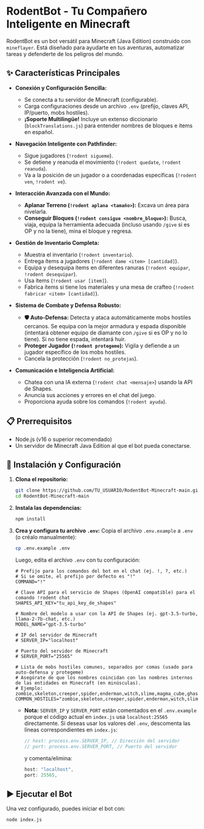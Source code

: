 # RodentBot - Tu Compañero Inteligente en Minecraft

RodentBot es un bot versátil para Minecraft (Java Edition) construido con `mineflayer`. Está diseñado para ayudarte en tus aventuras, automatizar tareas y defenderte de los peligros del mundo.

## ✨ Características Principales

*   **Conexión y Configuración Sencilla:**
    *   Se conecta a tu servidor de Minecraft (configurable).
    *   Carga configuraciones desde un archivo `.env` (prefijo, claves API, IP/puerto, mobs hostiles).
    *   **¡Soporte Multilingüe!** Incluye un extenso diccionario (`blockTranslations.js`) para entender nombres de bloques e ítems en español.

*   **Navegación Inteligente con Pathfinder:**
    *   Sigue jugadores (`!rodent sigueme`).
    *   Se detiene y reanuda el movimiento (`!rodent quedate`, `!rodent reanuda`).
    *   Va a la posición de un jugador o a coordenadas específicas (`!rodent ven`, `!rodent ve`).

*   **Interacción Avanzada con el Mundo:**
    *   **Aplanar Terreno (`!rodent aplana <tamaño>`):** Excava un área para nivelarla.
    *   **Conseguir Bloques (`!rodent consigue <nombre_bloque>`):** Busca, viaja, equipa la herramienta adecuada (incluso usando `/give` si es OP y no la tiene), mina el bloque y regresa.

*   **Gestión de Inventario Completa:**
    *   Muestra el inventario (`!rodent inventario`).
    *   Entrega ítems a jugadores (`!rodent dame <item> [cantidad]`).
    *   Equipa y desequipa ítems en diferentes ranuras (`!rodent equipar`, `!rodent desequipar`).
    *   Usa ítems (`!rodent usar [item]`).
    *   Fabrica ítems si tiene los materiales y una mesa de crafteo (`!rodent fabricar <item> [cantidad]`).

*   **Sistema de Combate y Defensa Robusto:**
    *   **🛡️ Auto-Defensa:** Detecta y ataca automáticamente mobs hostiles cercanos. Se equipa con la mejor armadura y espada disponible (intentará obtener equipo de diamante con `/give` si es OP y no lo tiene). Si no tiene espada, intentará huir.
    *   **Proteger Jugador (`!rodent protegeme`):** Vigila y defiende a un jugador específico de los mobs hostiles.
    *   Cancela la protección (`!rodent no_protejas`).

*   **Comunicación e Inteligencia Artificial:**
    *   Chatea con una IA externa (`!rodent chat <mensaje>`) usando la API de Shapes.
    *   Anuncia sus acciones y errores en el chat del juego.
    *   Proporciona ayuda sobre los comandos (`!rodent ayuda`).

## 📋 Prerrequisitos

*   Node.js (v16 o superior recomendado)
*   Un servidor de Minecraft Java Edition al que el bot pueda conectarse.

## 🚀 Instalación y Configuración

1.  **Clona el repositorio:**
    ```bash
    git clone https://github.com/TU_USUARIO/RodentBot-Minecraft-main.git
    cd RodentBot-Minecraft-main
    ```

2.  **Instala las dependencias:**
    ```bash
    npm install
    ```

3.  **Crea y configura tu archivo `.env`:**
    Copia el archivo `.env.example` a `.env` (o créalo manualmente):
    ```bash
    cp .env.example .env
    ```
    Luego, edita el archivo `.env` con tu configuración:

    ```dotenv
    # Prefijo para los comandos del bot en el chat (ej. !, ?, etc.)
    # Si se omite, el prefijo por defecto es "!"
    COMMAND="!"

    # Clave API para el servicio de Shapes (OpenAI compatible) para el comando !rodent chat
    SHAPES_API_KEY="tu_api_key_de_shapes"

    # Nombre del modelo a usar con la API de Shapes (ej. gpt-3.5-turbo, llama-2-7b-chat, etc.)
    MODEL_NAME="gpt-3.5-turbo"

    # IP del servidor de Minecraft
    # SERVER_IP="localhost"

    # Puerto del servidor de Minecraft
    # SERVER_PORT="25565"

    # Lista de mobs hostiles comunes, separados por comas (usado para auto-defensa y protegeme)
    # Asegúrate de que los nombres coincidan con los nombres internos de las entidades en Minecraft (en minúsculas).
    # Ejemplo: zombie,skeleton,creeper,spider,enderman,witch,slime,magma_cube,ghast,zombie_pigman,blaze,husk,stray,vindicator,evoker,vex
    COMMON_HOSTILES="zombie,skeleton,creeper,spider,enderman,witch,slime,magma_cube,ghast,zombie_pigman,blaze,husk,stray,vindicator,evoker,vex,pillager"
    ```
    *   **Nota:** `SERVER_IP` y `SERVER_PORT` están comentados en el `.env.example` porque el código actual en `index.js` usa `localhost:25565` directamente. Si deseas usar los valores del `.env`, descomenta las líneas correspondientes en `index.js`:
        ```javascript
        // host: process.env.SERVER_IP, // Dirección del servidor
        // port: process.env.SERVER_PORT, // Puerto del servidor
        ```
        y comenta/elimina:
        ```javascript
        host: "localhost",
        port: 25565,
        ```

## ▶️ Ejecutar el Bot

Una vez configurado, puedes iniciar el bot con:

```bash
node index.js
